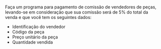 Faça um programa para pagamento de comissão de vendedores de peças, levando-se em consideração que sua
comissão será de 5% do total da venda e que você tem os seguintes dados:

- Identificação do vendedor
- Código da peça
- Preço unitário da peça
- Quantidade vendida
